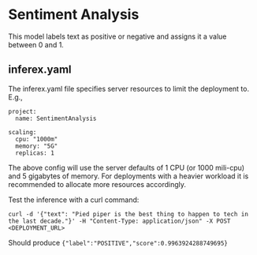 # Sentiment Analysis

This model labels text as positive or negative and assigns it a value between 0 and 1.

## inferex.yaml

The inferex.yaml file specifies server resources to limit the deployment to. E.g.,

```
project:
  name: SentimentAnalysis

scaling:
  cpu: "1000m"
  memory: "5G"
  replicas: 1
```

The above config will use the server defaults of 1 CPU (or 1000 mili-cpu) and 5 gigabytes of memory.
For deployments with a heavier workload it is recommended to allocate more resources accordingly.

Test the inference with a curl command:

```
curl -d '{"text": "Pied piper is the best thing to happen to tech in the last decade."}' -H "Content-Type: application/json" -X POST <DEPLOYMENT_URL>
```

Should produce `{"label":"POSITIVE","score":0.9963924288749695}`
